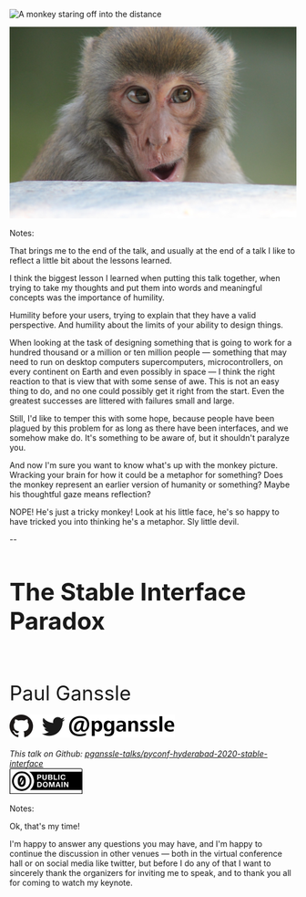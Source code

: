 <img src="external-images/monkey-00.jpg"
     id="splash"
     alt="A monkey staring off into the distance"
     class="fragment nospace-fragment disappearing-fragment fade-out"
     data-fragment-index="0"
     />

<img src="external-images/monkey-01.jpg"
     id="splash"
     alt="A monkey looking playful"
     class="fragment nospace-fragment disappearing-fragment fade-in"
     data-fragment-index="0"
     />

Notes:

That brings me to the end of the talk, and usually at the end of a talk I like to reflect a little bit about the lessons learned.

I think the biggest lesson I learned when putting this talk together, when trying to take my thoughts and put them into words and meaningful concepts was the importance of humility.

Humility before your users, trying to explain that they have a valid perspective. And humility about the limits of your ability to design things.

When looking at the task of designing something that is going to work for a hundred thousand or a million or ten million people — something that may need to run on desktop computers supercomputers, microcontrollers, on every continent on Earth and even possibly in space — I think the right reaction to that is view that with some sense of awe. This is not an easy thing to do, and no one could possibly get it right from the start. Even the greatest successes are littered with failures small and large.

Still, I'd like to temper this with some hope, because people have been plagued by this problem for as long as there have been interfaces, and we somehow make do. It's something to be aware of, but it shouldn't paralyze you.

And now I'm sure you want to know what's up with the monkey picture. Wracking your brain for how it could be a metaphor for something? Does the monkey represent an earlier version of humanity or something? Maybe his thoughtful gaze means reflection?

NOPE! He's just a tricky monkey! Look at his little face, he's so happy to have tricked you into thinking he's a metaphor. Sly little devil.

--

<h1 style="font-size: 3em">The Stable Interface Paradox</h1>
<br/>
<br/>
<br/>
<span style="font-size: 2.5em">
Paul Ganssle
</span>
<br/>
<br/>
<img src="images/pganssle-logos.svg" height="40px" alt="@pganssle">
<br/>
<br/>
<span style="font-size: 1em;"><em>This talk on Github:
<a href="https://github.com/pganssle-talks/pyconf-hyderabad-2020-stable-interface">pganssle-talks/pyconf-hyderabad-2020-stable-interface</a></em>
</span>
<br/>
<a rel="license" href="https://creativecommons.org/publicdomain/zero/1.0/">
    <img src="external-images/logos/cc-zero.svg" height="45px">
</a>
<br/>

Notes:

Ok, that's my time!

I'm happy to answer any questions you may have, and I'm happy to continue the discussion in other venues — both in the virtual conference hall or on social media like twitter, but before I do any of that I want to sincerely thank the organizers for inviting me to speak, and to thank you all for coming to watch my keynote.

